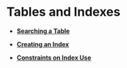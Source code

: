 # Tables and Indexes<a name="EN-US_TOPIC_0242370482"></a>

-   **[Searching a Table](searching-a-table.md)**  

-   **[Creating an Index](creating-an-index.md)**  

-   **[Constraints on Index Use](constraints-on-index-use.md)**  


